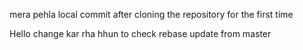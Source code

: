 mera pehla local commit after cloning the repository for the first time


Hello change kar rha hhun to check rebase
update from master

